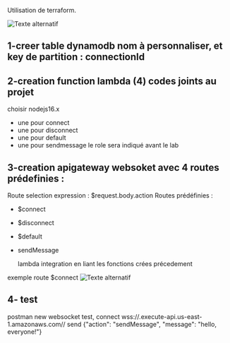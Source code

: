 Utilisation de terraform.

![Texte alternatif](WebSocket_shema.png"shema")

## 1-creer table dynamodb nom à personnaliser, et key de partition : connectionId ##

## 2-creation function lambda (4) codes joints au projet ##
choisir nodejs16.x

- une pour connect
- une pour disconnect
- une pour default
- une pour sendmessage
le role sera indiqué avant le lab


## 3-creation apigateway  websoket avec 4 routes prédefinies : ##
Route selection expression : $request.body.action
Routes prédéfinies :
- $connect
- $disconnect
- $default
- sendMessage

  lambda integration en liant les fonctions crées précedement

exemple route $connect
![Texte alternatif](APIGatewayRoutes.png"route")

## 4- test ##
postman new websocket test, 
connect
wss://<id api>.execute-api.us-east-1.amazonaws.com/<stage>/
send
{"action": "sendMessage", "message": "hello, everyone!"}
